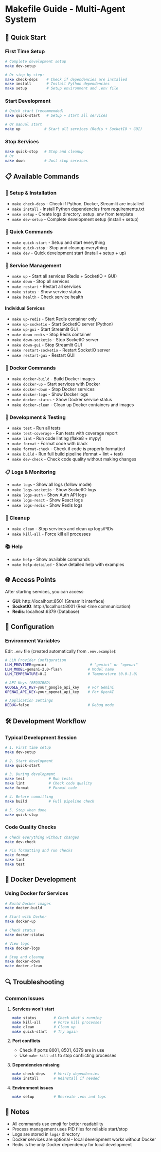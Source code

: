# Makefile Guide - Multi-Agent System

## 🚀 Quick Start

### First Time Setup
```bash
# Complete development setup
make dev-setup

# Or step by step:
make check-deps    # Check if dependencies are installed
make install       # Install Python dependencies
make setup         # Setup environment and .env file
```

### Start Development
```bash
# Quick start (recommended)
make quick-start   # Setup + start all services

# Or manual start
make up           # Start all services (Redis + SocketIO + GUI)
```

### Stop Services
```bash
make quick-stop   # Stop and cleanup
# Or
make down         # Just stop services
```

## 📋 Available Commands

### 🔧 Setup & Installation
- `make check-deps` - Check if Python, Docker, Streamlit are installed
- `make install` - Install Python dependencies from requirements.txt
- `make setup` - Create logs directory, setup .env from template
- `make dev-setup` - Complete development setup (install + setup)

### 🏃 Quick Commands
- `make quick-start` - Setup and start everything
- `make quick-stop` - Stop and cleanup everything
- `make dev` - Quick development start (install + setup + up)

### 🔧 Service Management
- `make up` - Start all services (Redis + SocketIO + GUI)
- `make down` - Stop all services
- `make restart` - Restart all services
- `make status` - Show service status
- `make health` - Check service health

#### Individual Services
- `make up-redis` - Start Redis container only
- `make up-socketio` - Start SocketIO server (Python)
- `make up-gui` - Start Streamlit GUI
- `make down-redis` - Stop Redis container
- `make down-socketio` - Stop SocketIO server
- `make down-gui` - Stop Streamlit GUI
- `make restart-socketio` - Restart SocketIO server
- `make restart-gui` - Restart GUI

### 🐳 Docker Commands
- `make docker-build` - Build Docker images
- `make docker-up` - Start services with Docker
- `make docker-down` - Stop Docker services
- `make docker-logs` - Show Docker logs
- `make docker-status` - Show Docker service status
- `make docker-clean` - Clean up Docker containers and images

### 🧪 Development & Testing
- `make test` - Run all tests
- `make test-coverage` - Run tests with coverage report
- `make lint` - Run code linting (flake8 + mypy)
- `make format` - Format code with black
- `make format-check` - Check if code is properly formatted
- `make build` - Run full build pipeline (format + lint + test)
- `make dev-check` - Check code quality without making changes

### 📋 Logs & Monitoring
- `make logs` - Show all logs (follow mode)
- `make logs-socketio` - Show SocketIO logs
- `make logs-auth` - Show Auth API logs
- `make logs-react` - Show React logs
- `make logs-redis` - Show Redis logs

### 🧹 Cleanup
- `make clean` - Stop services and clean up logs/PIDs
- `make kill-all` - Force kill all processes

### 📚 Help
- `make help` - Show available commands
- `make help-detailed` - Show detailed help with examples

## 🌐 Access Points

After starting services, you can access:
- **GUI**: http://localhost:8501 (Streamlit interface)
- **SocketIO**: http://localhost:8001 (Real-time communication)
- **Redis**: localhost:6379 (Database)

## 🔧 Configuration

### Environment Variables
Edit `.env` file (created automatically from `.env.example`):

```bash
# LLM Provider Configuration
LLM_PROVIDER=gemini                    # "gemini" or "openai"
LLM_MODEL=gemini-2.0-flash            # Model name
LLM_TEMPERATURE=0.2                   # Temperature (0.0-1.0)

# API Keys (REQUIRED)
GOOGLE_API_KEY=your_google_api_key    # For Gemini
OPENAI_API_KEY=your_openai_api_key    # For OpenAI

# Application Settings
DEBUG=false                           # Debug mode
```

## 🛠️ Development Workflow

### Typical Development Session
```bash
# 1. First time setup
make dev-setup

# 2. Start development
make quick-start

# 3. During development
make test           # Run tests
make lint           # Check code quality
make format         # Format code

# 4. Before committing
make build          # Full pipeline check

# 5. Stop when done
make quick-stop
```

### Code Quality Checks
```bash
# Check everything without changes
make dev-check

# Fix formatting and run checks
make format
make lint
make test
```

## 🐳 Docker Development

### Using Docker for Services
```bash
# Build Docker images
make docker-build

# Start with Docker
make docker-up

# Check status
make docker-status

# View logs
make docker-logs

# Stop and cleanup
make docker-down
make docker-clean
```

## 🔍 Troubleshooting

### Common Issues

1. **Services won't start**
   ```bash
   make status        # Check what's running
   make kill-all      # Force kill processes
   make clean         # Clean up
   make quick-start   # Try again
   ```

2. **Port conflicts**
   - Check if ports 8001, 8501, 6379 are in use
   - Use `make kill-all` to stop conflicting processes

3. **Dependencies missing**
   ```bash
   make check-deps    # Verify dependencies
   make install       # Reinstall if needed
   ```

4. **Environment issues**
   ```bash
   make setup         # Recreate .env and logs
   ```

## 📝 Notes

- All commands use emoji for better readability
- Process management uses PID files for reliable start/stop
- Logs are stored in `logs/` directory
- Docker services are optional - local development works without Docker
- Redis is the only Docker dependency for local development

